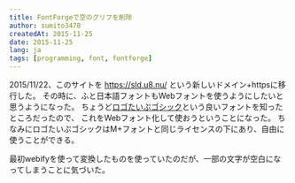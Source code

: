 ```yaml
---
title: FontForgeで空のグリフを削除
author: sumito3478
createdAt: 2015-11-25
date: 2015-11-25
lang: ja
tags: [programming, font, fontforge]
---
```


2015/11/22、このサイトを https://sld.u8.nu/ という新しいドメイン+httpsに移行した。
その時に、ふと日本語フォントもWebフォントを使うようにしたいと思うようになった。
ちょうど[ロゴたいぷゴシック](http://www.fontna.com/blog/1345/)という良いフォントを知ったところだったので、
これをWebフォント化して使おうということになった。
ちなみにロゴたいぷゴシックはM+フォントと同じライセンスの下にあり、自由に使うことができる。

最初webifyを使って変換したものを使っていたのだが、一部の文字が空白になってしまうことに気づいた。

